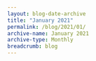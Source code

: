 ```yaml
---
layout: blog-date-archive
title: "January 2021"
permalink: /blog/2021/01/
archive-name: January 2021
archive-type: Monthly
breadcrumb: blog
---
```


